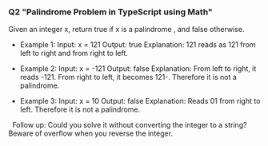 ### Q2  "Palindrome Problem in TypeScript using Math"
Given an integer x, return true if x is a palindrome , and false otherwise. 

* Example 1:
    Input: x = 121
    Output: true
    Explanation: 121 reads as 121 from left to right and from right to left.

* Example 2:
    Input: x = -121
    Output: false
    Explanation: From left to right, it reads -121. From right to left, it becomes 121-. Therefore it is not a palindrome.

* Example 3:
    Input: x = 10
    Output: false
    Explanation: Reads 01 from right to left. Therefore it is not a palindrome.

 
Follow up: Could you solve it without converting the integer to a string?
Beware of overflow when you reverse the integer.
